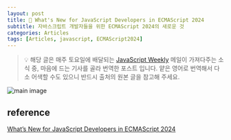 ```yaml
---
layout: post
title: 📰 What's New for JavaScript Developers in ECMAScript 2024
subtitle: 자바스크립트 개발자들을 위한 ECMAScript 2024의 새로운 것
categories: Articles
tags: [Articles, javascript, ECMAScript2024]
---
```


> 💡 해당 글은 매주 토요일에 배달되는 [JavaScript Weekly](https://javascriptweekly.com/) 메일이 가져다주는 소식 중, 마음에 드는 기사를 골라 번역한 포스트 입니다. 얕은 영어로 번역해서 다소 어색할 수도 있으니 반드시 출처의 원본 글을 참고해 주세요.

![main image](https://cdn.thenewstack.io/media/2024/07/af760fa9-planet-volumes-bq1nbwrwzwe-unsplash-1-1024x585.jpg)



## reference

[What’s New for JavaScript Developers in ECMAScript 2024](https://thenewstack.io/whats-new-for-javascript-developers-in-ecmascript-2024/)
